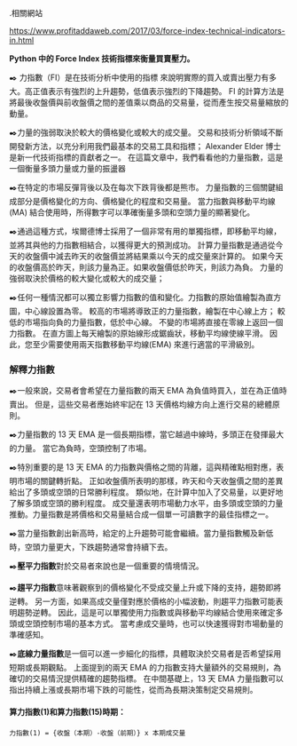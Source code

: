 .相關網站

https://www.profitaddaweb.com/2017/03/force-index-technical-indicators-in.html


**Python 中的 Force Index 技術指標來衡量買賣壓力。**

:black_nib: 力指數（FI）是在技術分析中使用的指標
來說明實際的買入或賣出壓力有多大。高正值表示有強烈的上升趨勢，低值表示強烈的下降趨勢。
FI 的計算方法是將最後收盤價與前收盤價之間的差值乘以商品的交易量，從而產生按交易量縮放的動量。

:black_nib:力量的強弱取決於較大的價格變化或較大的成交量。
交易和技術分析領域不斷開發新方法，以充分利用我們最基本的交易工具和指標；
Alexander Elder 博士是新一代技術指標的貢獻者之一。
在這篇文章中，我們看看他的力量指數，這是一個衡量多頭力量或力量的振盪器

:black_nib:在特定的市場反彈背後以及在每次下跌背後都是熊市。
力量指數的三個關鍵組成部分是價格變化的方向、價格變化的程度和交易量。
當力指數與移動平均線 (MA) 結合使用時，所得數字可以準確衡量多頭和空頭力量的顯著變化。

:black_nib:通過這種方式，埃爾德博士採用了一個非常有用的單獨指標，即移動平均線，
並將其與他的力指數相結合，以獲得更大的預測成功。
計算力量指數是通過從今天的收盤價中減去昨天的收盤價並將結果乘以今天的成交量來計算的。
如果今天的收盤價高於昨天，則該力量為正。如果收盤價低於昨天，則該力為負。
力量的強弱取決於價格的較大變化或較大的成交量；

:black_nib:任何一種情況都可以獨立影響力指數的值和變化。力指數的原始值繪製為直方圖，中心線設置為零。
較高的市場將導致正的力量指數，繪製在中心線上方；
較低的市場指向負的力量指數，低於中心線。
不變的市場將直接在零線上返回一個力指數。
在直方圖上每天繪製的原始線形成鋸齒狀，移動平均線使線平滑。
因此，您至少需要使用兩天指數移動平均線(EMA) 來進行適當的平滑級別。

### 解釋力指數
:black_nib:一般來說，交易者會希望在力量指數的兩天 EMA 為負值時買入，並在為正值時賣出。
但是，這些交易者應始終牢記在 13 天價格均線方向上進行交易的總體原則。

:black_nib:力量指數的 13 天 EMA 是一個長期指標，當它越過中線時，多頭正在發揮最大的力量。
當它為負時，空頭控制了市場。

:black_nib:特別重要的是 13 天 EMA 的力指數與價格之間的背離，這與精確點相對應，表明市場的關鍵轉折點。
正如收盤價所表明的那樣，昨天和今天收盤價之間的差異給出了多頭或空頭的日常勝利程度。
類似地，在計算中加入了交易量，以更好地了解多頭或空頭的勝利程度。
成交量還表明市場動力水平，由多頭或空頭的力量推動。力量指數是將價格和交易量結合成一個單一可讀數字的最佳指標之一。

:black_nib:當力量指數創出新高時，給定的上升趨勢可能會繼續。當力量指數觸及新低時，空頭力量更大，下跌趨勢通常會持續下去。

:black_nib:**壓平力指數**對於交易者來說也是一個重要的情境情況。

:black_nib:**趨平力指數**意味著觀察到的價格變化不受成交量上升或下降的支持，趨勢即將逆轉。
另一方面，如果高成交量僅對應於價格的小幅波動，則趨平力指數可能表明趨勢逆轉。
因此，這是可以單獨使用力指數或與移動平均線結合使用來確定多頭或空頭控制市場的基本方式。
當考慮成交量時，也可以快速獲得對市場動量的準確感知。

:black_nib:**底線力量指數**是一個可以進一步細化的指標，具體取決於交易者是否希望採用短期或長期觀點。
上面提到的兩天 EMA 的力指數支持大量額外的交易規則，為確切的交易情況提供精確的趨勢指標。
在中間基礎上，13 天 EMA 力量指數可以指出持續上漲或長期市場下跌的可能性，從而為長期決策制定交易規則。

#### **算力指數(1)和算力指數(15)時期：**

    力指數(1) = {收盤（本期）-收盤（前期）} x 本期成交量

